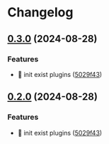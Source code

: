 # Changelog

## [0.3.0](https://github.com/Aimerny/MCDRPlugins/compare/KookAPI-v0.2.0...KookAPI-v0.3.0) (2024-08-28)


### Features

* :tada: init exist plugins ([5029f43](https://github.com/Aimerny/MCDRPlugins/commit/5029f430f3a376878270a08124a73cad63af7bc5))

## [0.2.0](https://github.com/Aimerny/MCDRPlugins/compare/kook_api-v0.1.4...kook_api-v0.2.0) (2024-08-28)


### Features

* :tada: init exist plugins ([5029f43](https://github.com/Aimerny/MCDRPlugins/commit/5029f430f3a376878270a08124a73cad63af7bc5))
